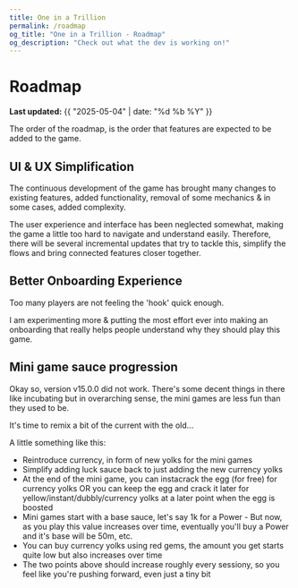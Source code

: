```yaml
---
title: One in a Trillion
permalink: /roadmap
og_title: "One in a Trillion - Roadmap"
og_description: "Check out what the dev is working on!"
---
```



# Roadmap
**Last updated:** {{ "2025-05-04" | date: "%d %b %Y" }}

The order of the roadmap, is the order that features are expected to be added to the game.

## UI & UX Simplification
The continuous development of the game has brought many changes to existing features, added functionality, removal of some mechanics & in some cases, added complexity. 

The user experience and interface has been neglected somewhat, making the game a little too hard to navigate and understand easily. Therefore, there will be several incremental updates that try to tackle this, simplify the flows and bring connected features closer together.


## Better Onboarding Experience
Too many players are not feeling the 'hook' quick enough.

I am experimenting more & putting the most effort ever into making an onboarding that really helps people understand why they should play this game.


## Mini game sauce progression
Okay so, version v15.0.0 did not work. There's some decent things in there like incubating but in overarching sense, the mini games are less fun than they used to be. 

It's time to remix a bit of the current with the old...

A little something like this:
- Reintroduce currency, in form of new yolks for the mini games
- Simplify adding luck sauce back to just adding the new currency yolks
- At the end of the mini game, you can instacrack the egg (for free) for currency yolks OR you can keep the egg and crack it later for yellow/instant/dubbly/currency yolks at a later point when the egg is boosted
- Mini games start with a base sauce, let's say 1k for a Power - But now, as you play this value increases over time, eventually you'll buy a Power and it's base will be 50m, etc.
- You can buy currency yolks using red gems, the amount you get starts quite low but also increases over time
- The two points above should increase roughly every sessiony, so you feel like you're pushing forward, even just a tiny bit
